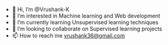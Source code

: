 - 👋 Hi, I’m @Vrushank-K
- 👀 I’m interested in Machine learning and Web development
- 🌱 I’m currently learning Unsupervised learning techniques
- 💞️ I’m looking to collaborate on Supervised learning projects
- 📫 How to reach me vrushank36@gmail.com

<!---
Vrushank-K/Vrushank-K is a ✨ special ✨ repository because its `README.md` (this file) appears on your GitHub profile.
You can click the Preview link to take a look at your changes.
--->

